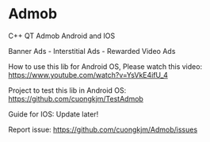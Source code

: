 # Admob

C++ QT Admob Android and IOS

Banner Ads - Interstitial Ads - Rewarded Video Ads

How to use this lib for Android OS, Please watch this video:
https://www.youtube.com/watch?v=YsVkE4ifU_4

Project to test this lib in Android OS:
https://github.com/cuongkjm/TestAdmob

Guide for IOS: Update later!

Report issue: https://github.com/cuongkjm/Admob/issues
